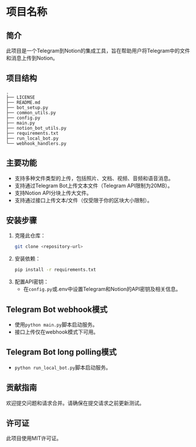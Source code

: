 # 项目名称

## 简介

此项目是一个Telegram到Notion的集成工具，旨在帮助用户将Telegram中的文件和消息上传到Notion。

## 项目结构

```
.
├── LICENSE
├── README.md
├── bot_setup.py
├── common_utils.py
├── config.py
├── main.py
├── notion_bot_utils.py
├── requirements.txt
├── run_local_bot.py
└── webhook_handlers.py
```

## 主要功能

- 支持多种文件类型的上传，包括照片、文档、视频、音频和语音消息。
- 支持通过Telegram Bot上传文本文件（Telegram API限制为20MB）。
- 支持Notion API分块上传大文件。
- 支持通过接口上传文本/文件（仅受限于你的区块大小限制）。

## 安装步骤

1. 克隆此仓库：
   ```bash
   git clone <repository-url>
   ```
2. 安装依赖：
   ```bash
   pip install -r requirements.txt
   ```
3. 配置API密钥：
   - 在`config.py`或.env中设置Telegram和Notion的API密钥及相关信息。

## Telegram Bot webhook模式
- 使用`python main.py`脚本启动服务。
- 接口上传仅在webhook模式下可用。

## Telegram Bot long polling模式
- `python run_local_bot.py`脚本启动服务。

## 贡献指南

欢迎提交问题和请求合并。请确保在提交请求之前更新测试。

## 许可证

此项目使用MIT许可证。